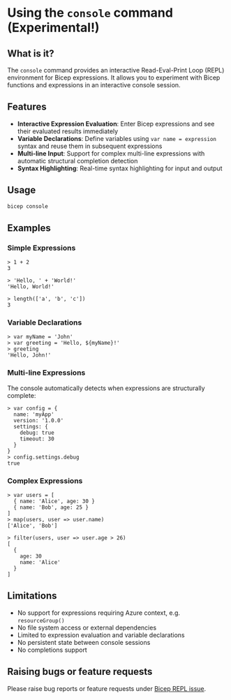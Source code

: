 # Using the `console` command (Experimental!)

## What is it?
The `console` command provides an interactive Read-Eval-Print Loop (REPL) environment for Bicep expressions. It allows you to experiment with Bicep functions and expressions in an interactive console session.

## Features
- **Interactive Expression Evaluation**: Enter Bicep expressions and see their evaluated results immediately
- **Variable Declarations**: Define variables using `var name = expression` syntax and reuse them in subsequent expressions
- **Multi-line Input**: Support for complex multi-line expressions with automatic structural completion detection
- **Syntax Highlighting**: Real-time syntax highlighting for input and output

## Usage
```sh
bicep console
```

## Examples

### Simple Expressions
```bicep
> 1 + 2
3

> 'Hello, ' + 'World!'
'Hello, World!'

> length(['a', 'b', 'c'])
3
```

### Variable Declarations
```bicep
> var myName = 'John'
> var greeting = 'Hello, ${myName}!'
> greeting
'Hello, John!'
```

### Multi-line Expressions
The console automatically detects when expressions are structurally complete:

```bicep
> var config = {
  name: 'myApp'
  version: '1.0.0'
  settings: {
    debug: true
    timeout: 30
  }
}
> config.settings.debug
true
```

### Complex Expressions
```bicep
> var users = [
  { name: 'Alice', age: 30 }
  { name: 'Bob', age: 25 }
]
> map(users, user => user.name)
['Alice', 'Bob']

> filter(users, user => user.age > 26)
[
  {
    age: 30
    name: 'Alice'
  }
]
```

## Limitations
- No support for expressions requiring Azure context, e.g. `resourceGroup()`
- No file system access or external dependencies
- Limited to expression evaluation and variable declarations
- No persistent state between console sessions
- No completions support

## Raising bugs or feature requests
Please raise bug reports or feature requests under [Bicep REPL issue](https://github.com/Azure/bicep/issues/11963).